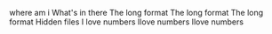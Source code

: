where am i
What's in there
The long format
The long format
The long format
Hidden files
I love numbers
Ilove numbers
Ilove numbers
